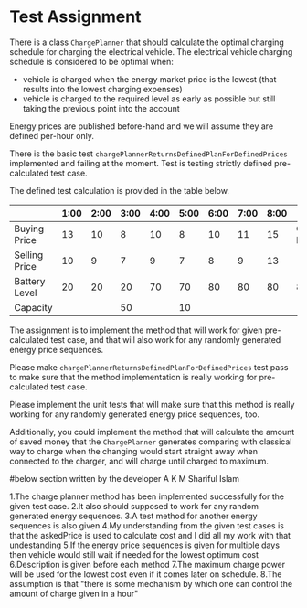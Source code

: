 # Test Assignment

There is a class `ChargePlanner` that should calculate the optimal charging schedule for charging the electrical vehicle. The electrical vehicle charging schedule is considered to be optimal when:
- vehicle is charged when the energy market price is the lowest (that results into the lowest charging expenses)
- vehicle is charged to the required level as early as possible but still taking the previous point into the account

Energy prices are published before-hand and we will assume they are defined per-hour only. 

There is the basic test `chargePlannerReturnsDefinedPlanForDefinedPrices` implemented and failing at the moment. Test is testing strictly defined pre-calculated test case. 

The defined test calculation is provided in the table below.

| | 1:00 | 2:00 | 3:00 | 4:00 | 5:00 | 6:00 | 7:00| 8:00 | 9:00
--- | --- | --- | --- | --- | --- | --- | --- | --- | --- 
Buying Price |13|10|8|10|8|10|11|15|Car Ready
Selling Price|10|9|7|9|7|8|9|13 
Battery Level|20|20|20|70|70|80|80|80|80
Capacity| | |50| |10|


The assignment is to implement the method that will work for given pre-calculated test case, and that will also work for any randomly generated energy price sequences.

Please make `chargePlannerReturnsDefinedPlanForDefinedPrices` test pass to make sure that the method implementation is really working for pre-calculated test case.

Please implement the unit tests that will make sure that this method is really working for any randomly generated energy price sequences, too.

Additionally, you could implement the method that will calculate the amount of saved money that the `ChargePlanner` generates comparing with classical way to charge when the changing would start straight away when connected to the charger, and will charge until charged to maximum.

#below section written by the developer A K M Shariful Islam

1.The charge planner method has been implemented successfully for the given test case.
2.It also should supposed to work for any random generated energy sequences. 
3.A test method for another energy sequences is also given
4.My understanding from the given test cases is that the askedPrice is used to calculate cost and I did all my work with that undestanding
5.If the energy price sequences is given for multiple days then vehicle would still wait if needed for the lowest optimum cost 
6.Description is given before each method
7.The maximum charge power will be used for the lowest cost even if it comes later on schedule.
8.The assumption is that "there is some mechanism by which one can control the amount of charge given in a hour"
